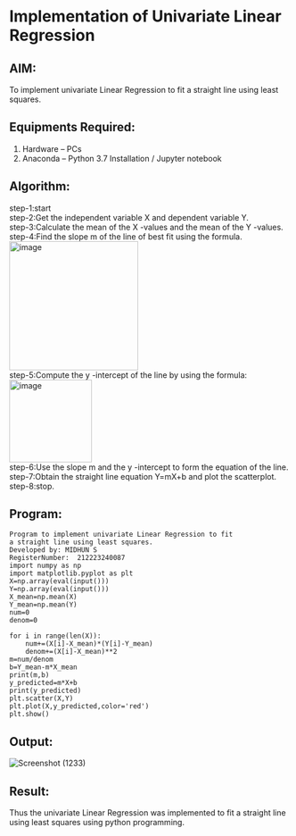 # Implementation of Univariate Linear Regression
## AIM:
To implement univariate Linear Regression to fit a straight line using least squares.

## Equipments Required:
1. Hardware – PCs
2. Anaconda – Python 3.7 Installation / Jupyter notebook

## Algorithm:
step-1:start
<br>step-2:Get the independent variable X and dependent variable Y.
<br>step-3:Calculate the mean of the X -values and the mean of the Y -values.
<br>step-4:Find the slope m of the line of best fit using the formula. <br>
<img width="231" alt="image" src="https://user-images.githubusercontent.com/93026020/192078527-b3b5ee3e-992f-46c4-865b-3b7ce4ac54ad.png">
<br>step-5:Compute the y -intercept of the line by using the formula:<br>
<img width="148" alt="image" src="https://user-images.githubusercontent.com/93026020/192078545-79d70b90-7e9d-4b85-9f8b-9d7548a4c5a4.png">
<br>step-6:Use the slope m and the y -intercept to form the equation of the line.
<br>step-7:Obtain the straight line equation Y=mX+b and plot the scatterplot.
<br>step-8:stop.
## Program:
```
Program to implement univariate Linear Regression to fit
a straight line using least squares.
Developed by: MIDHUN S
RegisterNumber:  212223240087
import numpy as np
import matplotlib.pyplot as plt
X=np.array(eval(input()))
Y=np.array(eval(input()))
X_mean=np.mean(X)
Y_mean=np.mean(Y)
num=0
denom=0
```
```
for i in range(len(X)):
    num+=(X[i]-X_mean)*(Y[i]-Y_mean)
    denom+=(X[i]-X_mean)**2
m=num/denom
b=Y_mean-m*X_mean
print(m,b)
y_predicted=m*X+b
print(y_predicted)
plt.scatter(X,Y)
plt.plot(X,y_predicted,color='red')
plt.show()
```
## Output:

![Screenshot (1233)](https://github.com/VARSHINI22009118/Find-the-best-fit-line-using-Least-Squares-Method/assets/119401150/3a23debe-5569-4aad-be5c-adcbb55367f3)

## Result:
Thus the univariate Linear Regression was implemented to fit a straight line using least squares using python programming.
